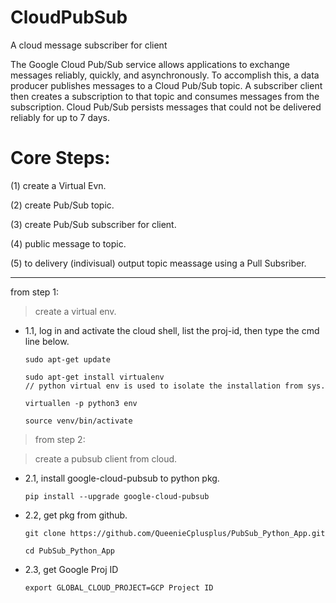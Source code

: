 # CloudPubSub
A cloud message subscriber for client

The Google Cloud Pub/Sub service allows applications to exchange messages reliably, quickly, and asynchronously. To accomplish this, a data producer publishes messages to a Cloud Pub/Sub topic. A subscriber client then creates a subscription to that topic and consumes messages from the subscription. Cloud Pub/Sub persists messages that could not be delivered reliably for up to 7 days.

# Core Steps:

(1) create a Virtual Evn.

(2) create Pub/Sub topic.

(3) create Pub/Sub subscriber for client.

(4) public message to topic.

(5) to delivery (indivisual) output topic meassage using a Pull Subsriber.

-----

from step 1:

> create a virtual env.

* 1.1, log in and activate the cloud shell, list the proj-id, then type the cmd line below.

      sudo apt-get update
      
      sudo apt-get install virtualenv
      // python virtual env is used to isolate the installation from sys.
      
      virtuallen -p python3 env
      
      source venv/bin/activate
      
 > from step 2:
 
 > create a pubsub client from cloud.
 
 * 2.1, install google-cloud-pubsub to python pkg.
 
       pip install --upgrade google-cloud-pubsub
       
 * 2.2, get pkg from github.
 
       git clone https://github.com/QueenieCplusplus/PubSub_Python_App.git
      
       cd PubSub_Python_App
       
  * 2.3, get Google Proj ID
  
        export GLOBAL_CLOUD_PROJECT=GCP Project ID

